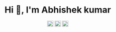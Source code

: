 <h1 align="center">Hi 👋, I'm Abhishek kumar</h1>
<p align="center">
<a href=https://abhishek9608.github.io/AbhishekPortfolio/ target="blank"><img align="center" src=https://cdn.jsdelivr.net/npm/simple-icons@3.0.1/icons/dev-dot-to.svg alt="Abhishek" height="20" width="20" /></a>
<a href=https://twitter.com/Abhishe83497120 target="blank"><img align="center" src=https://cdn.jsdelivr.net/npm/simple-icons@3.0.1/icons/twitter.svg alt="abhishek" height="20" width="20" /></a>
<a href=www.linkedin.com/in/abhishek9608 target="blank"><img align="center" src=https://cdn.jsdelivr.net/npm/simple-icons@3.0.1/icons/linkedin.svg alt="abhishek" height="20" width="20" /></a>
</p>
